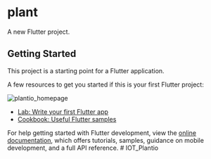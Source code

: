 # plant

A new Flutter project.

## Getting Started

This project is a starting point for a Flutter application.

A few resources to get you started if this is your first Flutter project:

![plantio_homepage](https://github.com/JeromeRufus/IOT_Plantio/assets/105622974/ea710410-f570-445a-9c11-ca6b8cbc25ee)

- [Lab: Write your first Flutter app](https://docs.flutter.dev/get-started/codelab)
- [Cookbook: Useful Flutter samples](https://docs.flutter.dev/cookbook)
  


For help getting started with Flutter development, view the
[online documentation](https://docs.flutter.dev/), which offers tutorials,
samples, guidance on mobile development, and a full API reference.
#   I O T _ P l a n t i o 
 
 
